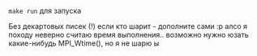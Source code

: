 `make run` для запуска

Без декартовых писек (!) если кто шарит - дополните сами :p
алсо я походу неверно считаю время выполнения.. возможно нужно юзать какие-нибудь MPI_Wtime(), но я не шарю ы
